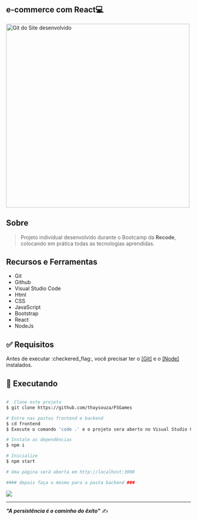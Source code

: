 
<h2>e-commerce com React💻</h2>


<img src="frontend/public/imagem/FSGames.gif" width="500px" alt="Git do Site desenvolvido">


## Sobre

> Projeto individual desenvolvido durante o Bootcamp da **Recode**, colocando em prática todas as tecnologias aprendidas.


## Recursos e Ferramentas 

* Git<br>
* Github<br>
* Visual Studio Code<br>
* Html<br>
* CSS<br>
* JavaScript<br>
* Bootstrap<br>
* React<br>
* NodeJs


## :white_check_mark: Requisitos

<p>Antes de executar :checkered_flag:, você precisar ter o <a href="https://git-scm.com">[Git]</a> e o <a href="https://nodejs.org/pt-br/download/">[Node]</a> instalados.</p>

## :checkered_flag: Executando

```bash

#  Clone este projeto
$ git clone https://github.com/thaysouza/FSGames

# Entre nas pastas frontend e backend
$ cd frontend
$ Execute o comando 'code .' e o projeto sera aberto no Visual Studio Code

# Instale as dependências
$ npm i

# Inicialize
$ npm start

# Uma página será aberta em http://localhost:3000

#### depois faça o mesmo para a pasta backend ###

```



 <a href="https://www.linkedin.com/in/tayane-souza/" target="_blank"><img src="https://img.shields.io/badge/-LinkedIn-%230077B5?style=for-the-badge&logo=linkedin&logoColor=white" target="_blank"></a> 

<hr>

***"A persistência é o caminho do êxito"*** ✍️
